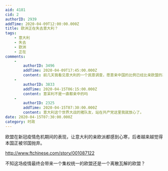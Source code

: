 ```yaml
---
aid: 4181
cid: 2
authorID: 2939
addTime: 2020-04-09T12:00:00.000Z
title: 欧洲正在失去意大利？
tags:
    - 意大利
    - 失去
    - 欧洲
    - 正在
comments:
    -
        authorID: 3496
        addTime: 2020-04-09T17:45:00.000Z
        content: 前几天我看见意大利的一个民意调查，愿意亲中国的比例已经比亲欧盟的高了。
    -
        authorID: 3833
        addTime: 2020-04-15T06:15:00.000Z
        content: 意呆利不是一直都亲中的吗
    -
        authorID: 2325
        addTime: 2020-04-15T07:30:00.000Z
        content: 意大利这个世界大战的猪队友，站在共产党这里我就放心了。
date: 2020-04-15T07:30:00.000Z
category: 时政
---
```


欧盟在新冠疫情危机期间的表现，让意大利的亲欧派都感到心寒，后者越来越觉得本国正被邻国抛弃。

http://www.ftchinese.com/story/001087122

不知这场疫情最终会带来一个集权统一的欧盟还是一个离散瓦解的欧盟？
